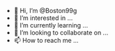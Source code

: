 - 👋 Hi, I’m @Boston99g
- 👀 I’m interested in ...
- 🌱 I’m currently learning ...
- 💞️ I’m looking to collaborate on ...
- 📫 How to reach me ...

<!---
Boston99g/Boston99g is a ✨ special ✨ repository because its `README.md` (this file) appears on your GitHub profile.
You can click the Preview link to take a look at your changes.
--->

